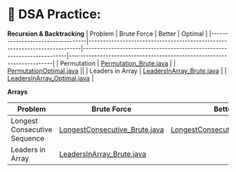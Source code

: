 # 🧠 DSA Practice: 
**Recursion & Backtracking**
| Problem                          | Brute Force                                                              | Better                                                                 | Optimal                                                                |
|----------------------------------|---------------------------------------------------------------------------|------------------------------------------------------------------------|------------------------------------------------------------------------|
| Permutation     | [Permutation_Brute.java](https://github.com/HarshadTile/DSA-Practice/blob/main/src/RecursionAndBacktacking/Permutation_Brute.java) |  | [PermutationOptimal.java](https://github.com/HarshadTile/DSA-Practice/blob/main/src/RecursionAndBacktacking/Permutation_Optimal.java) ||
| Leaders in Array    | [LeadersInArray_Brute.java](https://github.com/HarshadTile/DSA-Practice/blob/main/src/Arrays/LeadersInArray_Brute.java) |  | [LeadersInArray_Optimal.java](https://github.com/HarshadTile/DSA-Practice/blob/main/src/Arrays/LeadersInArray_Optimal.java) |


**Arrays**

| Problem                          | Brute Force                                                              | Better                                                                 | Optimal                                                                |
|----------------------------------|---------------------------------------------------------------------------|------------------------------------------------------------------------|------------------------------------------------------------------------|
| Longest Consecutive Sequence     | [LongestConsecutive_Brute.java](https://github.com/HarshadTile/DSA-Practice/blob/main/src/Arrays/LongestConsucative_Brute.java) | [LongestConsecutive_Better.java](https://github.com/HarshadTile/DSA-Practice/blob/main/src/Arrays/LongestConsucative_Better.java) | [LongestConsecutive_Optimal.java](https://github.com/HarshadTile/DSA-Practice/blob/main/src/Arrays/LongestConsucative_Optimal.java) ||
| Leaders in Array    | [LeadersInArray_Brute.java](https://github.com/HarshadTile/DSA-Practice/blob/main/src/Arrays/LeadersInArray_Brute.java) |  | [LeadersInArray_Optimal.java](https://github.com/HarshadTile/DSA-Practice/blob/main/src/Arrays/LeadersInArray_Optimal.java) |

